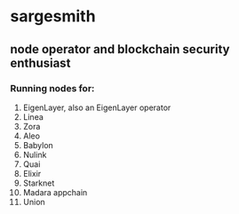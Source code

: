 # sargesmith
## node operator and blockchain security enthusiast
### Running nodes for:
1. EigenLayer, also an EigenLayer operator
2. Linea
3. Zora
4. Aleo
5. Babylon
6. Nulink
7. Quai
8. Elixir
9. Starknet
10. Madara appchain
11. Union
